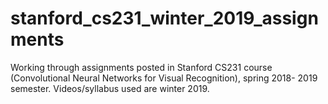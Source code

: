 # stanford_cs231_winter_2019_assignments
Working through assignments posted in Stanford CS231 course (Convolutional Neural Networks for Visual Recognition), spring 2018- 2019 semester. Videos/syllabus used are winter 2019.
